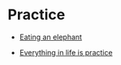 # Practice


 - [Eating an elephant](../Eating%20an%20elephant/index.md)
    
 - [Everything in life is practice](../Everything%20in%20life%20is%20practice/index.md)
    

